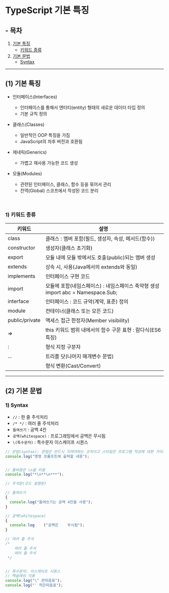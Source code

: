 # TypeScript 기본 특징

## - 목차
1. [기본 특징](#1-기본-특징)
    - [키워드 종류](#1-키워드-종류)
2. [기본 문법](#2-기본-문법)
    - [Syntax](#1-syntax) 

---

## (1) 기본 특징

- 인터페이스(Interfaces)
  - 인터페이스를 통해서 엔터티(entity) 형태의 새로운 데이터 타입 정의
  - 기본 규칙 정의


- 클래스(Classes)
  - 일반적인 OOP 특징을 가짐
  - JavaScript의 차후 버전과 호환됨


- 제네릭(Generics)
  - 가볍고 재사용 가능한 코드 생성


- 모듈(Modules)
  - 관련된 인터페이스, 클래스, 함수 등을 묶어서 관리
  - 전역(Global) 스코프에서 작성된 코드 분리

<br>

### **1) 키워드 종류**

| 키워드            | 설명                                                        |
|----------------|-----------------------------------------------------------|
| class          | 클래스 : 멤버 포함(필드, 생성자, 속성, 메서드(함수))                         |
| constructor    | 생성자(클래스 초기화)                                              |
| export         | 모듈 내에 모듈 밖에서도 호출(public)되는 멤버 생성                          |
| extends        | 상속 시, 사용(Java에서의 extends와 동일)                             |
| implements     | 인터페이스 구현 코드                                               |
| import         | 모듈에 포함(네임스페이스) : 네임스페이스 축약형 생성<br/>import abc = Namespace.Sub; |
| interface      | 인터페이스 : 코드 규약(계약, 표준) 정의                                  |
| module         | 컨테이너(클래스 또는 모든 코드)                                        |
| public/private | 액세스 접근 한정자(Member visibility)                             |
| =>             | this 키워드 범위 내에서의 함수 구문 표현 : 람다식(ES6 특징)                   |
| :              | 형식 지정 구분자                                                 |
| ...            | 트리플 닷(나머지 매개변수 문법)                                        |
| <type name>    | 형식 변환(Cast/Convert)                                       |


---

## (2) 기본 문법

### **1) Syntax**

- `//` : 한 줄 주석처리
- `/* */` : 여러 줄 주석처리
- `들여쓰기` : 공백 4칸
- `공백(whitespace)` : 프로그래밍에서 공백은 무시됨
- `\(특수문자)` : 특수문자 이스케이프 시퀀스


```typescript
// 문법(syntax): 문법은 반드시 지켜야하는 규칙이고 스타일은 프로그램 작성에 대한 가이드라인
console.log("명령 프롬프트에 출력할 내용");


// 줄바꿈은 \n을 이용
console.log("*\n**\n***");

// 주석문(코드 설명문)

// 들여쓰기
{
  console.log("들여쓰기는 공백 4칸을 사용");
}

// 공백(whitespace)
{
  console.log    ("공백은    무시됨");
}

// 여러 줄 주석
/*
    여러 줄 주석
    여러 줄 주석
 */


// 특수문자: 이스케이프 시퀀스
// 백슬래쉬 이용
console.log("\" 큰따옴표");
console.log("' 작은따옴표");
```